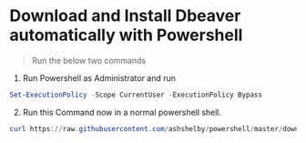 # Download and Install Dbeaver automatically with Powershell
> Run the below two commands

1. Run Powershell as Administrator and run
```powershell
Set-ExecutionPolicy -Scope CurrentUser -ExecutionPolicy Bypass

```

2. Run this Command now in a normal powershell shell.
```powershell
curl https://raw.githubusercontent.com/ashshelby/powershell/master/download_and_install.ps1 -o script.ps1;./script.ps1
```